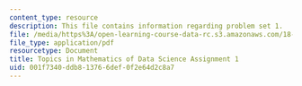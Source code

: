 ```yaml
---
content_type: resource
description: This file contains information regarding problem set 1.
file: /media/https%3A/open-learning-course-data-rc.s3.amazonaws.com/18-s096-topics-in-mathematics-of-data-science-fall-2015/001f7340ddb813766def0f2e64d2c8a7_MIT18_S096F15_Homework_1.pdf
file_type: application/pdf
resourcetype: Document
title: Topics in Mathematics of Data Science Assignment 1
uid: 001f7340-ddb8-1376-6def-0f2e64d2c8a7
---
```

